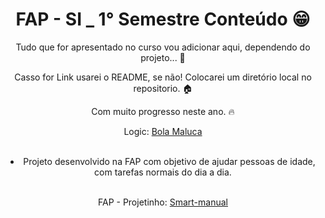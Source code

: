 <header>
  <h1 align="center">FAP - SI _ 1° Semestre Conteúdo 😁</h1>

  <p>Tudo que for apresentado no curso vou adicionar aqui, dependendo do projeto... 🌊</p>
  <p>Casso for Link usarei o README, se não! Colocarei um diretório local no repositorio. 🏠</p>
  <p>Com muito progresso neste ano. 🔥</p>
  
  <p>Logic: <a href="https://scratch.mit.edu/projects/814627623">Bola Maluca</a></p>
  
  <br />
  
  <li>Projeto desenvolvido na FAP com objetivo de ajudar pessoas de idade, com tarefas normais do dia a dia.</li>
  <br />
  <p>FAP - Projetinho: <a href="https://smartphone-manual.netlify.app/#">Smart-manual</a></p>
  
      
</header>
